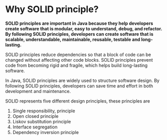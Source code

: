 # Why SOLID principle?

**SOLID principles are important in Java because they help developers create software that is modular, easy to understand, debug,  and refactor. 
By following SOLID principles, developers can create software that is scalable, understandable, maintainable, reusable, testable and long-lasting.**

SOLID principles reduce dependencies so that a block of code can be changed without affecting other code blocks. 
SOLID principles prevent code from becoming rigid and fragile, which helps build long-lasting software.

In Java, SOLID principles are widely used to structure software design. 
By following SOLID principles, developers can save time and effort in both development and maintenance.

SOLID represents five different design principles, these principles are 
1. Single responsibility, principle 
2. Open closed principle 
3. Liskov substitution principle
4. Interface segregation
5. Dependency inversion principle

